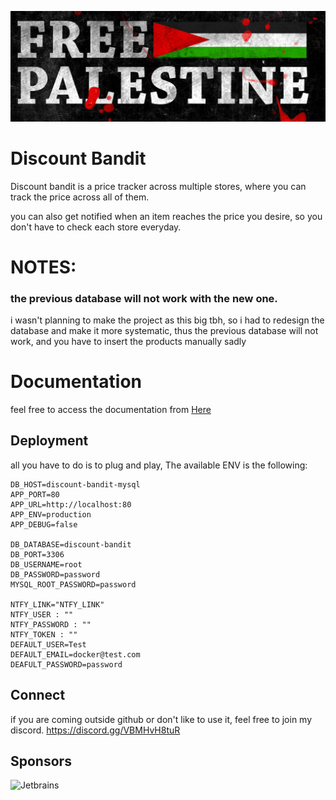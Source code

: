 ![FreePalestine](./extra/palestine.png)


# Discount Bandit
Discount bandit is a price tracker across multiple stores, where you can track the price across all of them.

you can also get notified when an item reaches the price you desire, so you don't have to check each store everyday.

# NOTES:
### the previous database will not work with the new one.

i wasn't planning to make the project as this big tbh, so i had to redesign the database and
make it more systematic, thus the previous database will not work, and you have to insert the
products manually sadly

# Documentation
feel free to access the documentation from [Here](https://discount-bandit.cybrarist.com/extension.html)


## Deployment
all you have to do is to plug and play,
The available ENV is the following:

```text
DB_HOST=discount-bandit-mysql
APP_PORT=80
APP_URL=http://localhost:80
APP_ENV=production
APP_DEBUG=false

DB_DATABASE=discount-bandit
DB_PORT=3306
DB_USERNAME=root
DB_PASSWORD=password
MYSQL_ROOT_PASSWORD=password

NTFY_LINK="NTFY_LINK"
NTFY_USER : ""
NTFY_PASSWORD : ""
NTFY_TOKEN : ""
DEFAULT_USER=Test
DEFAULT_EMAIL=docker@test.com
DEAFULT_PASSWORD=password

```

## Connect
if you are coming outside github or don't like to use it, feel free to join my discord.
https://discord.gg/VBMHvH8tuR

## Sponsors
![Jetbrains](https://resources.jetbrains.com/storage/products/company/brand/logos/jb_beam.svg)
